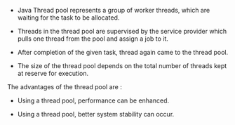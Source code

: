 - Java Thread pool represents a group of worker threads, which are
  waiting for the task to be allocated.

- Threads in the thread pool are supervised by the service provider
  which pulls one thread from the pool and assign a job to it.

- After completion of the given task, thread again came to the thread
  pool.

- The size of the thread pool depends on the total number of threads
  kept at reserve for execution.

The advantages of the thread pool are :

- Using a thread pool, performance can be enhanced.

- Using a thread pool, better system stability can occur.